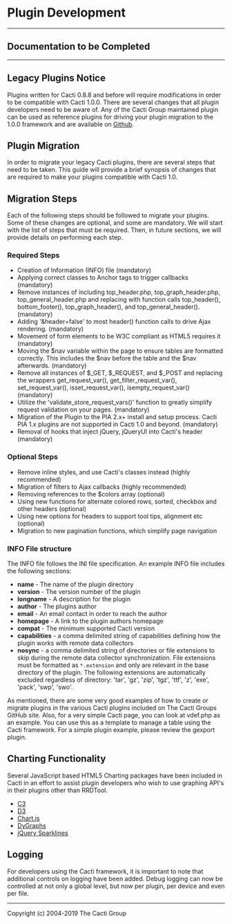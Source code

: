 # Plugin Development

---

## Documentation to be Completed

---

## Legacy Plugins Notice

Plugins written for Cacti 0.8.8 and before will require modifications in order
to be compatible with Cacti 1.0.0.  There are several changes that all plugin
developers need to be aware of. Any of the Cacti Group maintained plugin can be
used as reference plugins for driving your plugin migration to the 1.0.0
framework and are available on [Github](https://github.com/Cacti/).

## Plugin Migration

In order to migrate your legacy Cacti plugins, there are several steps that
need to be taken.  This guide will provide a brief synopsis of changes that are
required to make your plugins compatible with Cacti 1.0.

## Migration Steps

Each of the following steps should be followed to migrate your plugins.  Some
of these changes are optional, and some are mandatory.  We will start with the
list of steps that must be required.  Then, in future sections, we will provide
details on performing each step.

### Required Steps

- Creation of Information (INFO) file (mandatory)
- Applying correct classes to Anchor tags to trigger callbacks (mandatory)
- Remove instances of including top_header.php, top_graph_header.php,
  top_general_header.php and replacing with function calls top_header(),
  bottom_footer(), top_graph_header(), and top_general_header(). (mandatory)
- Adding '&header=false' to most header() function calls to drive Ajax
  rendering. (mandatory)
- Movement of form elements to be W3C compliant as HTML5 requires it (mandatory)
- Moving the $nav variable within the page to ensure tables are formatted
  correctly.  This includes the $nav before the table and the $nav afterwards.
  (mandatory)
- Remove all instances of $_GET, $_REQUEST, and $_POST and replacing the
  wrappers get_request_var(), get_filter_request_var(), set_request_var(),
  isset_request_var(), isempty_request_var() (mandatory)
- Utilize the 'validate_store_request_vars()' function to greatly simplify
  request validation on your pages. (mandatory)
- Migration of the Plugin to the PIA 2.x+ install and setup process.  Cacti PIA
  1.x plugins are not supported in Cacti 1.0 and beyond. (mandatory)
- Removal of hooks that inject jQuery, jQueryUI into Cacti's header (mandatory)

### Optional Steps

- Remove inline styles, and use Cacti's classes instead (highly recommended)
- Migration of filters to Ajax callbacks (highly recommended)
- Removing references to the $colors array (optional)
- Using new functions for alternate colored rows, sorted, checkbox and other
  headers (optional)
- Using new options for headers to support tool tips, alignment etc (optional)
- Migration to new pagination functions, which simplify page navigation

### INFO File structure

The INFO file follows the INI file specification.  An example INFO file
includes the following sections:

- **name** - The name of the plugin directory
- **version** - The version number of the plugin
- **longname** - A description for the plugin
- **author** - The plugins author
- **email** - An email contact in order to reach the author
- **homepage** - A link to the plugin authors homepage
- **compat** - The minimum supported Cacti version
- **capabilities** - a comma delimited string of capabilities defining how the
  plugin works with remote data collectors
- **nosync** - a comma delimited string of directories or file extensions to
  skip during the remote data collector synchronization.  File extensions must be
  formatted as `*.extension` and only are relevant in the base directory of the
  plugin.  The following extensions are automatically excluded regardless of
  directory: 'tar', 'gz', 'zip', 'tgz', 'ttf', 'z', 'exe', 'pack', 'swp', 'swo'.

As mentioned, there are some very good examples of how to create or migrate
plugins in the various Cacti plugins included on The Cacti Groups GitHub site.
Also, for a very simple Cacti page, you can look at vdef.php as an example.
You can use this as a template to manage a table using the Cacti framework.
For a simple plugin example, please review the gexport plugin.

## Charting Functionality

Several JavaScript based HTML5 Charting packages have been included in Cacti in
an effort to assist plugin developers who wish to use graphing API's in their
plugins other than RRDTool.

- [C3](http://c3js.org/)
- [D3](https://d3js.org/)
- [Chart.js](http://www.chartjs.org/)
- [DyGraphs](http://dygraphs.com/)
- [jQuery Sparklines](http://omnipotent.net/jquery.sparkline/)

## Logging

For developers using the Cacti framework, it is important to note that
additional controls on logging have been added.  Debug logging can now be
controlled at not only a global level, but now per plugin, per device and even
per file.

---
Copyright (c) 2004-2019 The Cacti Group
